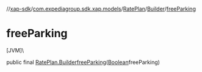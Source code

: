 //[xap-sdk](../../../../index.md)/[com.expediagroup.sdk.xap.models](../../index.md)/[RatePlan](../index.md)/[Builder](index.md)/[freeParking](free-parking.md)

# freeParking

[JVM]\

public final [RatePlan.Builder](index.md)[freeParking](free-parking.md)([Boolean](https://docs.oracle.com/javase/8/docs/api/java/lang/Boolean.html)freeParking)
